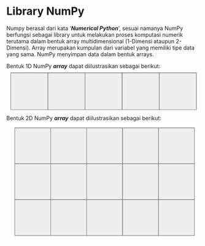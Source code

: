 # Library NumPy

Numpy berasal dari kata ‘**_Numerical Python_**’, sesuai namanya NumPy berfungsi sebagai library untuk melakukan proses komputasi numerik terutama dalam bentuk array multidimensional (1-Dimensi ataupun 2-Dimensi). Array merupakan kumpulan dari variabel yang memiliki tipe data yang sama. NumPy menyimpan data dalam bentuk arrays.<br>

Bentuk 1D NumPy **_array_** dapat diilustrasikan sebagai berikut:<br>
![array](array_1d.png)<br>
Bentuk 2D NumPy **_array_** dapat diilustrasikan sebagai berikut:<br>
![array](array_2d.png)<br>
